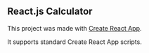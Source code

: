 ## React.js Calculator

This project was made with [Create React App](https://github.com/facebook/create-react-app).

It supports standard Create React App scripts.
